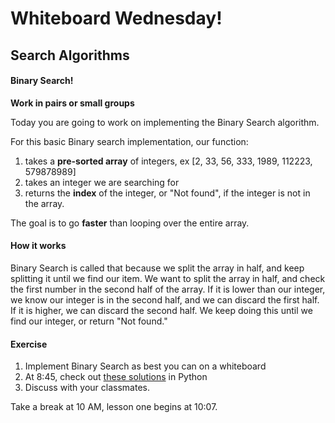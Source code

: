 # Whiteboard Wednesday! 

## Search Algorithms

#### Binary Search!

**Work in pairs or small groups**

Today you are going to work on implementing the Binary Search algorithm. 

For this basic Binary search implementation, our function:

1. takes a **pre-sorted array** of integers, ex [2, 33, 56, 333, 1989, 112223, 579878989]
2. takes an integer we are searching for
3. returns the **index** of the integer, or "Not found", if the integer is not in the array. 

The goal is to go **faster** than looping over the entire array. 

#### How it works

Binary Search is called that because we split the array in half, and keep splitting it until we find our item. 
We want to split the array in half, and check the first number in the second half of the array. If it is lower than our integer, we know our integer is in the second half, and we can discard the first half. If it is higher, we can discard the second half. We keep doing this until we find our integer, or return "Not found."

#### Exercise

1. Implement Binary Search as best you can on a whiteboard
2. At 8:45, check out [these solutions](https://gist.github.com/JonathanSpeek/1f4c7c283c7c3c475ee13d57381765d8) in Python
3. Discuss with your classmates.

Take a break at 10 AM, lesson one begins at 10:07.
